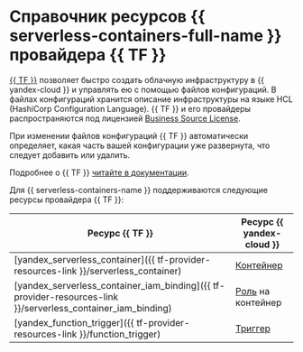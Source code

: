# Справочник ресурсов {{ serverless-containers-full-name }} провайдера {{ TF }}

[{{ TF }}](https://www.terraform.io/) позволяет быстро создать облачную инфраструктуру в {{ yandex-cloud }} и управлять ею с помощью файлов конфигураций. В файлах конфигураций хранится описание инфраструктуры на языке HCL (HashiCorp Configuration Language). {{ TF }} и его провайдеры распространяются под лицензией [Business Source License](https://github.com/hashicorp/terraform/blob/main/LICENSE). 

При изменении файлов конфигураций {{ TF }} автоматически определяет, какая часть вашей конфигурации уже развернута, что следует добавить или удалить.

Подробнее о {{ TF }} [читайте в документации](../tutorials/infrastructure-management/terraform-quickstart.md#install-terraform).

Для {{ serverless-containers-name }} поддерживаются следующие ресурсы провайдера {{ TF }}:

| **Ресурс {{ TF }}** | **Ресурс {{ yandex-cloud }}** |
| --- | --- |
| [yandex_serverless_container]({{ tf-provider-resources-link }}/serverless_container) | [Контейнер](./concepts/container.md) |
| [yandex_serverless_container_iam_binding]({{ tf-provider-resources-link }}/serverless_container_iam_binding) | [Роль](./security/index.md#roles-list) на контейнер |
| [yandex_function_trigger]({{ tf-provider-resources-link }}/function_trigger) | [Триггер](./concepts/trigger/index.md) |
